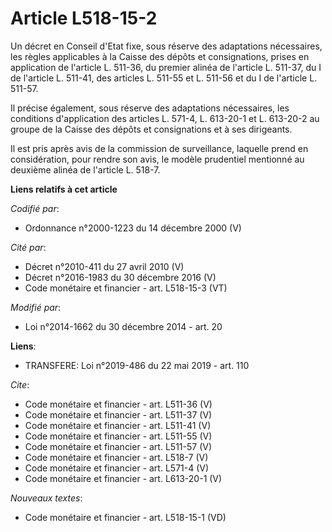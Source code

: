 # Article L518-15-2

Un décret en Conseil d'Etat fixe, sous réserve des adaptations nécessaires, les règles applicables à la Caisse des dépôts et
consignations, prises en application de l'article L. 511-36, du premier alinéa de l'article L. 511-37, du I de l'article L.
511-41, des articles L. 511-55 et L. 511-56 et du I de l'article L. 511-57. 

Il précise également, sous réserve des adaptations nécessaires, les conditions d'application des articles L. 571-4, 
L. 613-20-1 et L. 613-20-2 au groupe de la Caisse des dépôts et consignations et à ses dirigeants. 

Il est pris après avis de la commission de surveillance, laquelle prend en considération, pour rendre son avis, le modèle
prudentiel mentionné au deuxième alinéa de l'article L. 518-7.

**Liens relatifs à cet article**

_Codifié par_:

  - Ordonnance n°2000-1223 du 14 décembre 2000 (V)

_Cité par_:

  - Décret n°2010-411 du 27 avril 2010 (V)
  - Décret n°2016-1983 du 30 décembre 2016 (V)
  - Code monétaire et financier - art. L518-15-3 (VT)

_Modifié par_:

  - Loi n°2014-1662 du 30 décembre 2014 - art. 20

**Liens**:

  - TRANSFERE: Loi n°2019-486 du 22 mai 2019 - art. 110

_Cite_:

  - Code monétaire et financier - art. L511-36 (V)
  - Code monétaire et financier - art. L511-37 (V)
  - Code monétaire et financier - art. L511-41 (V)
  - Code monétaire et financier - art. L511-55 (V)
  - Code monétaire et financier - art. L511-57 (V)
  - Code monétaire et financier - art. L518-7 (V)
  - Code monétaire et financier - art. L571-4 (V)
  - Code monétaire et financier - art. L613-20-1 (V)

_Nouveaux textes_:

  - Code monétaire et financier - art. L518-15-1 (VD)
